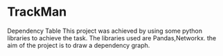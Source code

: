 # TrackMan
Dependency Table
This project was achieved by using some python libraries to achieve the task. The libraries used are Pandas,Networkx. the aim of the project is to draw a dependency graph.
